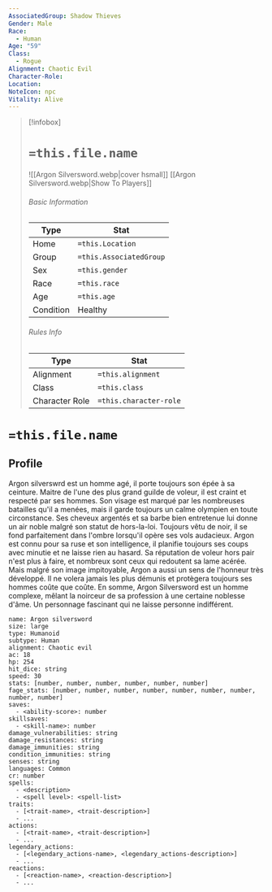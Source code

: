 ```yaml
---
AssociatedGroup: Shadow Thieves
Gender: Male
Race:
  - Human
Age: "59"
Class:
  - Rogue
Alignment: Chaotic Evil
Character-Role: 
Location: 
NoteIcon: npc
Vitality: Alive
---
```



> [!infobox]
> # `=this.file.name`
> ![[Argon Silversword.webp|cover hsmall]]
> [[Argon Silversword.webp|Show To Players]]
> ###### Basic Information
> Type |  Stat |
> ---|---|
> Home | `=this.Location` |
> Group | `=this.AssociatedGroup` |
> Sex | `=this.gender` |
> Race | `=this.race` |
> Age | `=this.age` |
> Condition | Healthy |
> ###### Rules Info
> Type |  Stat |
> ---|---|
> Alignment | `=this.alignment` |
> Class | `=this.class` |
> Character Role | `=this.character-role` |

# `=this.file.name`
## Profile

Argon silverswrd est un homme agé, il porte toujours son épée à sa ceinture. Maitre de l'une des plus grand guilde de voleur, il est craint et respecté par ses hommes. Son visage est marqué par les nombreuses batailles qu'il a menées, mais il garde toujours un calme olympien en toute circonstance. Ses cheveux argentés et sa barbe bien entretenue lui donne un air noble malgré son statut de hors-la-loi. Toujours vêtu de noir, il se fond parfaitement dans l'ombre lorsqu'il opère ses vols audacieux. Argon est connu pour sa ruse et son intelligence, il planifie toujours ses coups avec minutie et ne laisse rien au hasard. Sa réputation de voleur hors pair n'est plus à faire, et nombreux sont ceux qui redoutent sa lame acérée. Mais malgré son image impitoyable, Argon a aussi un sens de l'honneur très développé. Il ne volera jamais les plus démunis et protègera toujours ses hommes coûte que coûte. En somme, Argon Silversword est un homme complexe, mêlant la noirceur de sa profession à une certaine noblesse d'âme. Un personnage fascinant qui ne laisse personne indifférent.

```statblock
name: Argon silversword
size: large
type: Humanoid
subtype: Human
alignment: Chaotic evil
ac: 18
hp: 254
hit_dice: string
speed: 30
stats: [number, number, number, number, number, number]
fage_stats: [number, number, number, number, number, number, number, number, number]
saves:
  - <ability-score>: number
skillsaves:
  - <skill-name>: number
damage_vulnerabilities: string
damage_resistances: string
damage_immunities: string
condition_immunities: string
senses: string
languages: Common
cr: number
spells:
  - <description>
  - <spell level>: <spell-list>
traits:
  - [<trait-name>, <trait-description>]
  - ...
actions:
  - [<trait-name>, <trait-description>]
  - ...
legendary_actions:
  - [<legendary_actions-name>, <legendary_actions-description>]
  - ...
reactions:
  - [<reaction-name>, <reaction-description>]
  - ...
```
